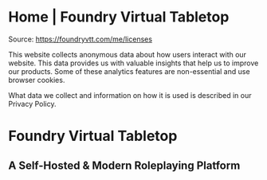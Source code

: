 # Home | Foundry Virtual Tabletop

Source: https://foundryvtt.com/me/licenses

This website collects anonymous data about how users interact with our website. This data provides us with 
        valuable insights that help us to improve our products. Some of these analytics features are non-essential 
        and use browser cookies.

What data we collect and information on how it is used is described in our 
        Privacy Policy.


# Foundry Virtual Tabletop


## A Self-Hosted & Modern Roleplaying Platform

